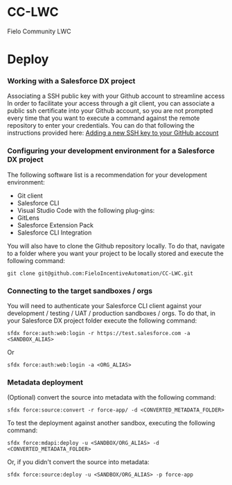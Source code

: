 # CC-LWC
Fielo Community LWC

# Deploy

### Working with a Salesforce DX project

Associating a SSH public key with your Github account to streamline access
In order to facilitate your access through a git client, you can associate a public ssh certificate into your Github account, so you are not prompted every time that you want to execute a command against the remote repository to enter your credentials. You can do that following the instructions provided here: [Adding a new SSH key to your GitHub account](https://docs.github.com/en/github/authenticating-to-github/adding-a-new-ssh-key-to-your-github-account)

### Configuring your development environment for a Salesforce DX project

The following software list is a recommendation for your development environment:

- Git client
- Salesforce CLI
- Visual Studio Code with the following plug-gins:
- GitLens
- Salesforce Extension Pack
- Salesforce CLI Integration

You will also have to clone the Github repository locally. To do that, navigate to a folder where you want your project to be locally stored and execute the following command:

`git clone git@github.com:FieloIncentiveAutomation/CC-LWC.git`

### Connecting to the target sandboxes / orgs

You will need to authenticate your Salesforce CLI client against your development / testing / UAT / production sandboxes / orgs. To do that, in your Salesforce DX project folder execute the following command:

`sfdx force:auth:web:login -r https://test.salesforce.com -a <SANDBOX_ALIAS>`

Or

`sfdx force:auth:web:login -a <ORG_ALIAS>`

### Metadata deployment

(Optional) convert the source into metadata with the following command:

`sfdx force:source:convert -r force-app/ -d <CONVERTED_METADATA_FOLDER>`

To test the deployment against another sandbox, executing the following command:

`sfdx force:mdapi:deploy -u <SANDBOX/ORG_ALIAS> -d <CONVERTED_METADATA_FOLDER>`

Or, if you didn't convert the source into metadata:

`sfdx force:source:deploy -u <SANDBOX/ORG_ALIAS> -p force-app`